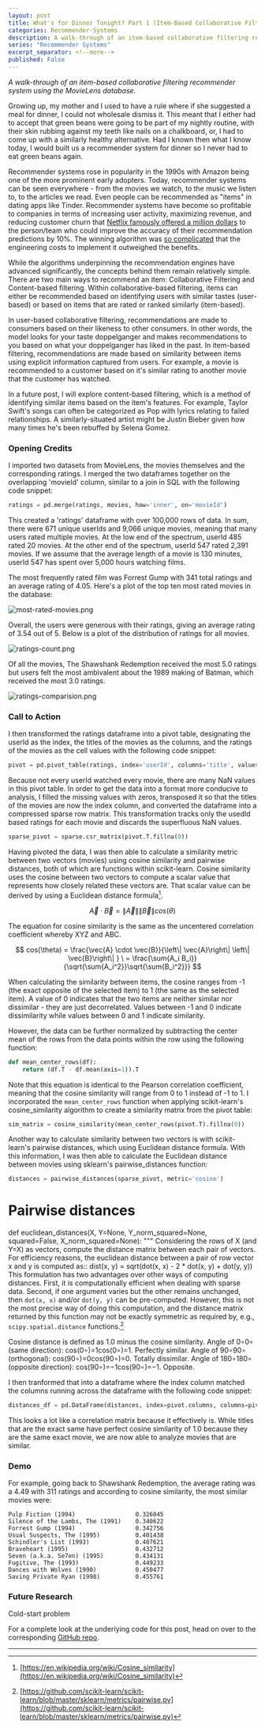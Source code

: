 ```yaml
---
layout: post
title: What's for Dinner Tonight? Part 1 (Item-Based Collaborative Filtering Recommender System)
categories: Recommender-Systems
description: A walk-through of an item-based collaborative filtering recommender system using the MovieLens database
series: "Recommender Systems"
excerpt_separator: <!--more-->
published: False
---
```

*A walk-through of an item-based collaborative filtering recommender system using the MovieLens database.*

<!--more-->

Growing up, my mother and I used to have a rule where if she suggested a meal for dinner, I could not wholesale dismiss it.  This meant that I either had to accept that green beans were going to be part of my nightly routine, with their skin rubbing against my teeth like nails on a chalkboard, or, I had to come up with a similarly healthy alternative.  Had I known then what I know today, I would built us a recommender system for dinner so I never had to eat green beans again.

Recommender systems rose in popularity in the 1990s with Amazon being one of the more prominent early adopters.  Today, recommender systems can be seen everywhere - from the movies we watch, to the music we listen to, to the articles we read.  Even people can be recommended as "items" in dating apps like Tinder.  Recommender systems have become so profitable to companies in terms of increasing user activity, maximizing revenue, and reducing customer churn that [Netflix famously offered a million dollars](https://www.netflixprize.com/) to the person/team who could improve the accuracy of their recommendation predictions by 10%.  The winning algorithm was [so complicated](https://www.wired.com/2012/04/netflix-prize-costs/) that the engineering costs to implement it outweighed the benefits.

While the algorithms underpinning the recommendation engines have advanced significantly, the concepts behind them remain relatively simple.  There are two main ways to recommend an item: Collaborative Filtering and Content-based filtering.  Within collaborative-based filtering, items can either be recommended based on identifying users with similar tastes (user-based) or based on items that are rated or ranked similarly (item-based).

In user-based collaborative filtering, recommendations are made to consumers based on their likeness to other consumers.  In other words, the model looks for your taste doppelganger and makes recommendations to you based on what your doppelganger has liked in the past.  In item-based filtering, recommendations are made based on similarity between items using explicit information captured from users.  For example, a movie is recommended to a customer based on it's similar rating to another movie that the customer has watched.

In a future post, I will explore content-based filtering, which is a method of identifying similar items based on the item's features.  For example, Taylor Swift's songs can often be categorized as Pop with lyrics relating to failed relationships.  A similarly-situated artist might be Justin Bieber given how many times he's been rebuffed by Selena Gomez.

### Opening Credits

I imported two datasets from MovieLens, the movies themselves and the corresponding ratings.  I merged the two dataframes together on the overlapping 'movieId' column, similar to a join in SQL with the following code snippet:

```python
ratings = pd.merge(ratings, movies, how='inner', on='movieId')
```

This created a 'ratings' dataframe with over 100,000 rows of data.  In sum, there were 671 unique userIds and 9,066 unique movies, meaning that many users rated multiple movies.  At the low end of the spectrum, userId 485 rated 20 movies.  At the other end of the spectrum, userId 547 rated 2,391 movies.  If we assume that the average length of a movie is 130 minutes, userId 547 has spent over 5,000 hours watching films.

The most frequently rated film was Forrest Gump with 341 total ratings and an average rating of 4.05.  Here's a plot of the top ten most rated movies in the database:

![most-rated-movies.png](/static/img/most-rated-movies.png)

Overall, the users were generous with their ratings, giving an average rating of 3.54 out of 5.  Below is a plot of the distribution of ratings for all movies.  

![ratings-count.png](/static/img/ratings-count.png)

Of all the movies, The Shawshank Redemption received the most 5.0 ratings but users felt the most ambivalent about the 1989 making of Batman, which received the most 3.0 ratings.

![ratings-comparision.png](/static/img/ratings-comparision.png)

### Call to Action

I then transformed the ratings dataframe into a pivot table, designating the userId as the index, the titles of the movies as the columns, and the ratings of the movies as the cell values with the following code snippet:

```python
pivot = pd.pivot_table(ratings, index='userId', columns='title', values='rating')
```

Because not every userId watched every movie, there are many NaN values in this pivot table.  In order to get the data into a format more conducive to analysis, I filled the missing values with zeros, transposed it so that the titles of the movies are now the index column, and converted the dataframe into a compressed sparse row matrix.  This transformation tracks only the usedId based ratings for each movie and discards the superfluous NaN values.

```python
sparse_pivot = sparse.csr_matrix(pivot.T.fillna(0))
```

Having pivoted the data, I was then able to calculate a similarity metric between two vectors (movies) using cosine similarity and pairwise distances, both of which are functions within scikit-learn.  Cosine similarity uses the cosine between two vectors to compute a scalar value that represents how closely related these vectors are.  That scalar value can be derived by using a Euclidean distance formula[^2].    

$$\vec{A} \cdot \vec{B} = \left\| \vec{A}\right\| \left\| \vec{B}\right\|cos(\theta)$$

The equation for cosine similarity is the same as the uncentered correlation coefficient whereby XYZ and ABC.

$$
cos(\theta) = \frac{\vec{A} \cdot \vec{B}}{\left\| \vec{A}\right\| \left\| \vec{B}\right\| } \
= \frac{\sum{A_i B_i}}{\sqrt{\sum{A_i^2}}\sqrt{\sum{B_i^2}}}
$$

When calculating the similarity between items, the cosine ranges from -1 (the exact opposite of the selected item) to 1 (the same as the selected item).  A value of 0 indicates that the two items are neither similar nor dissimilar - they are just decorrelated.  Values between -1 and 0 indicate dissimilarity while values between 0 and 1 indicate similarity.  

However, the data can be further normalized by subtracting the center mean of the rows from the data points within the row using the following function:

```python
def mean_center_rows(df):
    return (df.T - df.mean(axis=1)).T
```

Note that this equation is identical to the Pearson correlation coefficient, meaning that the cosine similarity will range from 0 to 1 instead of -1 to 1.  I incorporated the `mean_center_rows` function when applying scikit-learn's cosine_similarity algorithm to create a similarity matrix from the pivot table:

```python
sim_matrix = cosine_similarity(mean_center_rows(pivot.T).fillna(0))
```

Another way to calculate similarity between two vectors is with scikit-learn's pairwise distances, which using Euclidean distance formula.  With this information, I was then able to calculate the Euclidean distance between movies using sklearn's pairwise_distances function:

```python
distances = pairwise_distances(sparse_pivot, metric='cosine')
```


# Pairwise distances
def euclidean_distances(X, Y=None, Y_norm_squared=None, squared=False,
                        X_norm_squared=None):
    """
    Considering the rows of X (and Y=X) as vectors, compute the
    distance matrix between each pair of vectors.
    For efficiency reasons, the euclidean distance between a pair of row
    vector x and y is computed as::
        dist(x, y) = sqrt(dot(x, x) - 2 * dot(x, y) + dot(y, y))
    This formulation has two advantages over other ways of computing distances.
    First, it is computationally efficient when dealing with sparse data.
    Second, if one argument varies but the other remains unchanged, then
    `dot(x, x)` and/or `dot(y, y)` can be pre-computed.
    However, this is not the most precise way of doing this computation, and
    the distance matrix returned by this function may not be exactly
    symmetric as required by, e.g., ``scipy.spatial.distance`` functions.[^1]

Cosine distance is defined as 1.0 minus the cosine similarity.
Angle of 0∘0∘ (same direction): cos(0∘)=1cos⁡(0∘)=1. Perfectly similar.
Angle of 90∘90∘ (orthogonal): cos(90∘)=0cos⁡(90∘)=0. Totally dissimilar.
Angle of 180∘180∘ (opposite direction): cos(90∘)=−1cos⁡(90∘)=−1. Opposite.









I then tranformed that into a dataframe where the index column matched the columns running across the dataframe with the following code snippet:

```python
distances_df = pd.DataFrame(distances, index=pivot.columns, columns=pivot.columns)
```

This looks a lot like a correlation matrix because it effectively is.  While titles that are the exact same have perfect cosine similarity of 1.0 because they are the same exact movie, we are now able to analyze movies that are similar.

### Demo

For example, going back to Shawshank Redemption, the average rating was a 4.49 with 311 ratings and according to cosine similarity, the most similar movies were:

```
Pulp Fiction (1994)                 0.326045
Silence of the Lambs, The (1991)    0.340622
Forrest Gump (1994)                 0.342756
Usual Suspects, The (1995)          0.401438
Schindler's List (1993)             0.407621
Braveheart (1995)                   0.432712
Seven (a.k.a. Se7en) (1995)         0.434131
Fugitive, The (1993)                0.449233
Dances with Wolves (1990)           0.450477
Saving Private Ryan (1998)          0.455761
```

### Future Research

Cold-start problem

For a complete look at the underlying code for this post, head on over to the corresponding [GitHub repo](https://github.com/thedatasleuth/Recommender-System-Item-Based).

---

[^1]:[https://github.com/scikit-learn/scikit-learn/blob/master/sklearn/metrics/pairwise.py](https://github.com/scikit-learn/scikit-learn/blob/master/sklearn/metrics/pairwise.py)
[^2]: [https://en.wikipedia.org/wiki/Cosine_similarity](https://en.wikipedia.org/wiki/Cosine_similarity)
